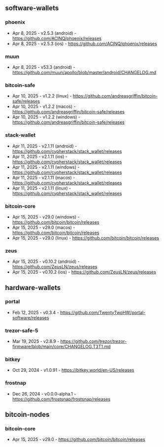## software-wallets
### phoenix
- Apr 8, 2025 - v2.5.3 (android) - https://github.com/ACINQ/phoenix/releases
- Apr 8, 2025 - v2.5.3 (ios) - https://github.com/ACINQ/phoenix/releases
### muun
- Apr 8, 2025 - v53.3 (android) - https://github.com/muun/apollo/blob/master/android/CHANGELOG.md
### bitcoin-safe
- Apr 10, 2025 - v1.2.2 (linux) - https://github.com/andreasgriffin/bitcoin-safe/releases
- Apr 10, 2025 - v1.2.2 (macos) - https://github.com/andreasgriffin/bitcoin-safe/releases
- Apr 10, 2025 - v1.2.2 (windows) - https://github.com/andreasgriffin/bitcoin-safe/releases
### stack-wallet
- Apr 11, 2025 - v2.1.11 (android) - https://github.com/cypherstack/stack_wallet/releases
- Apr 11, 2025 - v2.1.11 (ios) - https://github.com/cypherstack/stack_wallet/releases
- Apr 11, 2025 - v2.1.11 (windows) - https://github.com/cypherstack/stack_wallet/releases
- Apr 11, 2025 - v2.1.11 (macos) - https://github.com/cypherstack/stack_wallet/releases
- Apr 11, 2025 - v2.1.11 (linux) - https://github.com/cypherstack/stack_wallet/releases
### bitcoin-core
- Apr 15, 2025 - v29.0 (windows) - https://github.com/bitcoin/bitcoin/releases
- Apr 15, 2025 - v29.0 (macos) - https://github.com/bitcoin/bitcoin/releases
- Apr 15, 2025 - v29.0 (linux) - https://github.com/bitcoin/bitcoin/releases
### zeus
- Apr 15, 2025 - v0.10.2 (android) - https://github.com/ZeusLN/zeus/releases
- Apr 15, 2025 - v0.10.2 (ios) - https://github.com/ZeusLN/zeus/releases

## hardware-wallets
### portal
- Feb 12, 2025 - v0.3.4 - https://github.com/TwentyTwoHW/portal-software/releases
### trezor-safe-5
- Mar 19, 2025 - v2.8.9 - https://github.com/trezor/trezor-firmware/blob/main/core/CHANGELOG.T3T1.md
### bitkey
- Oct 29, 2024 - v1.0.91 - https://bitkey.world/en-US/releases
### frostnap
- Dec 26, 2024 - v0.0.0-alpha.1 - https://github.com/frostsnap/frostsnap/releases

## bitcoin-nodes
### bitcoin-core
- Apr 15, 2025 - v29.0 - https://github.com/bitcoin/bitcoin/releases

